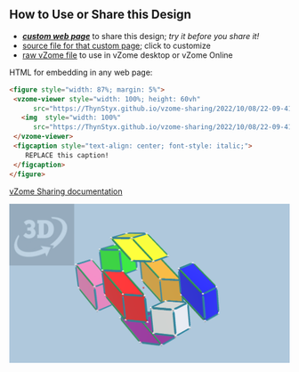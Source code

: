 
## How to Use or Share this Design

 - [***custom web page***][post] to share this design; *try it before you share it!*
 - [source file for that custom page][source]; click to customize
 - [raw vZome file][raw] to use in vZome desktop or vZome Online
 
 HTML for embedding in any web page:
 ```html
<figure style="width: 87%; margin: 5%">
  <vzome-viewer style="width: 100%; height: 60vh"
       src="https://ThynStyx.github.io/vzome-sharing/2022/10/08/22-09-41-Exploded-4D-cube-by-cube-Hypercube/Exploded-4D-cube-by-cube-Hypercube.vZome" >
    <img  style="width: 100%"
       src="https://ThynStyx.github.io/vzome-sharing/2022/10/08/22-09-41-Exploded-4D-cube-by-cube-Hypercube/Exploded-4D-cube-by-cube-Hypercube.png" >
  </vzome-viewer>
  <figcaption style="text-align: center; font-style: italic;">
     REPLACE this caption!
  </figcaption>
</figure>
 ```

[vZome Sharing documentation](https://vzome.github.io/vzome/sharing.html#how-it-works)

![Image](<Exploded-4D-cube-by-cube-Hypercube.png>)


[post]: <https://ThynStyx.github.io/vzome-sharing/2022/10/08/Exploded-4D-cube-by-cube-Hypercube-22-09-41.html>
[source]: <https://github.com/ThynStyx/vzome-sharing/edit/main/_posts/2022-10-08-Exploded-4D-cube-by-cube-Hypercube-22-09-41.md>
[raw]: <https://raw.githubusercontent.com/ThynStyx/vzome-sharing/main/2022/10/08/22-09-41-Exploded-4D-cube-by-cube-Hypercube/Exploded-4D-cube-by-cube-Hypercube.vZome>